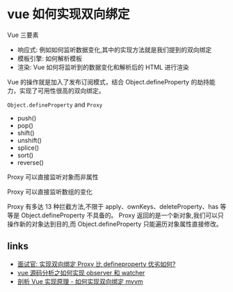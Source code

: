 # vue 如何实现双向绑定

Vue 三要素

- 响应式: 例如如何监听数据变化,其中的实现方法就是我们提到的双向绑定
- 模板引擎: 如何解析模板
- 渲染: Vue 如何将监听到的数据变化和解析后的 HTML 进行渲染

Vue 的操作就是加入了发布订阅模式，结合 Object.defineProperty 的劫持能力，实现了可用性很高的双向绑定。

`Object.defineProperty` and `Proxy`

- push()
- pop()
- shift()
- unshift()
- splice()
- sort()
- reverse()

Proxy 可以直接监听对象而非属性

Proxy 可以直接监听数组的变化

Proxy 有多达 13 种拦截方法,不限于 apply、ownKeys、deleteProperty、has 等等是 Object.defineProperty 不具备的。
Proxy 返回的是一个新对象,我们可以只操作新的对象达到目的,而 Object.defineProperty 只能遍历对象属性直接修改。

## links

- [面试官: 实现双向绑定 Proxy 比 defineproperty 优劣如何?](https://juejin.im/post/5acd0c8a6fb9a028da7cdfaf)
- [vue 源码分析之如何实现 observer 和 watcher](https://segmentfault.com/a/1190000004384515)
- [剖析 Vue 实现原理 - 如何实现双向绑定 mvvm](https://github.com/DMQ/mvvm)
